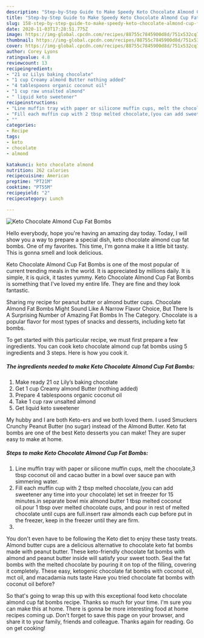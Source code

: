 ```yaml
---
description: "Step-by-Step Guide to Make Speedy Keto Chocolate Almond Cup Fat Bombs"
title: "Step-by-Step Guide to Make Speedy Keto Chocolate Almond Cup Fat Bombs"
slug: 158-step-by-step-guide-to-make-speedy-keto-chocolate-almond-cup-fat-bombs
date: 2020-11-03T17:28:51.775Z
image: https://img-global.cpcdn.com/recipes/88755c7845900d8d/751x532cq70/keto-chocolate-almond-cup-fat-bombs-recipe-main-photo.jpg
thumbnail: https://img-global.cpcdn.com/recipes/88755c7845900d8d/751x532cq70/keto-chocolate-almond-cup-fat-bombs-recipe-main-photo.jpg
cover: https://img-global.cpcdn.com/recipes/88755c7845900d8d/751x532cq70/keto-chocolate-almond-cup-fat-bombs-recipe-main-photo.jpg
author: Corey Lyons
ratingvalue: 4.8
reviewcount: 13
recipeingredient:
- "21 oz Lilys baking chocolate"
- "1 cup Creamy almond Butter nothing added"
- "4 tablespoons organic coconut oil"
- "1 cup raw unsalted almond"
- " liquid keto sweetener"
recipeinstructions:
- "Line muffin tray with paper or silicone muffin cups, melt the chocolate,3 tbsp coconut oil and cacao butter in a bowl over sauce pan with simmering water."
- "Fill each muffin cup with 2 tbsp melted chocolate,(you can add sweetener any time into your chocolate) let set in freezer for 15 minutes.in separate bowl mix almond butter 1 tbsp melted coconut oil.pour 1 tbsp over melted chocolate cups, and pour in rest of melted chocolate until cups are full.insert raw almonds each cup before put in the freezer, keep in the freezer until they are firm."
- ""
categories:
- Recipe
tags:
- keto
- chocolate
- almond

katakunci: keto chocolate almond 
nutrition: 262 calories
recipecuisine: American
preptime: "PT21M"
cooktime: "PT55M"
recipeyield: "2"
recipecategory: Lunch

---
```



![Keto Chocolate Almond Cup Fat Bombs](https://img-global.cpcdn.com/recipes/88755c7845900d8d/751x532cq70/keto-chocolate-almond-cup-fat-bombs-recipe-main-photo.jpg)

Hello everybody, hope you're having an amazing day today. Today, I will show you a way to prepare a special dish, keto chocolate almond cup fat bombs. One of my favorites. This time, I'm gonna make it a little bit tasty. This is gonna smell and look delicious.

Keto Chocolate Almond Cup Fat Bombs is one of the most popular of current trending meals in the world. It is appreciated by millions daily. It is simple, it is quick, it tastes yummy. Keto Chocolate Almond Cup Fat Bombs is something that I've loved my entire life. They are fine and they look fantastic.

Sharing my recipe for peanut butter or almond butter cups. Chocolate Almond Fat Bombs Might Sound Like A Narrow Flavor Choice, But There Is A Surprising Number of Amazing Fat Bombs In The Category. Chocolate is a popular flavor for most types of snacks and desserts, including keto fat bombs.


To get started with this particular recipe, we must first prepare a few ingredients. You can cook keto chocolate almond cup fat bombs using 5 ingredients and 3 steps. Here is how you cook it.

<!--inarticleads1-->

##### The ingredients needed to make Keto Chocolate Almond Cup Fat Bombs:

1. Make ready 21 oz Lily’s baking chocolate
1. Get 1 cup Creamy almond Butter (nothing added)
1. Prepare 4 tablespoons organic coconut oil
1. Take 1 cup raw unsalted almond
1. Get  liquid keto sweetener


My hubby and I are both Keto-ers and we both loved them. I used Smuckers Crunchy Peanut Butter (no sugar) instead of the Almond Butter. Keto fat bombs are one of the best Keto desserts you can make! They are super easy to make at home. 

<!--inarticleads2-->

##### Steps to make Keto Chocolate Almond Cup Fat Bombs:

1. Line muffin tray with paper or silicone muffin cups, melt the chocolate,3 tbsp coconut oil and cacao butter in a bowl over sauce pan with simmering water.
1. Fill each muffin cup with 2 tbsp melted chocolate,(you can add sweetener any time into your chocolate) let set in freezer for 15 minutes.in separate bowl mix almond butter 1 tbsp melted coconut oil.pour 1 tbsp over melted chocolate cups, and pour in rest of melted chocolate until cups are full.insert raw almonds each cup before put in the freezer, keep in the freezer until they are firm.
1. 


You don&#39;t even have to be following the Keto diet to enjoy these tasty treats. Almond butter cups are a delicious alternative to chocolate keto fat bombs made with peanut butter. These keto-friendly chocolate fat bombs with almond and peanut butter inside will satisfy your sweet tooth. Seal the fat bombs with the melted chocolate by pouring it on top of the filling, covering it completely. These easy, ketogenic chocolate fat bombs with coconut oil, mct oil, and macadamia nuts taste Have you tried chocolate fat bombs with coconut oil before? 

So that's going to wrap this up with this exceptional food keto chocolate almond cup fat bombs recipe. Thanks so much for your time. I'm sure you can make this at home. There is gonna be more interesting food at home recipes coming up. Don't forget to save this page on your browser, and share it to your family, friends and colleague. Thanks again for reading. Go on get cooking!
